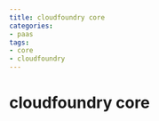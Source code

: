 ```yaml
---
title: cloudfoundry core
categories:
- paas
tags:
- core
- cloudfoundry
---
```


# cloudfoundry core
